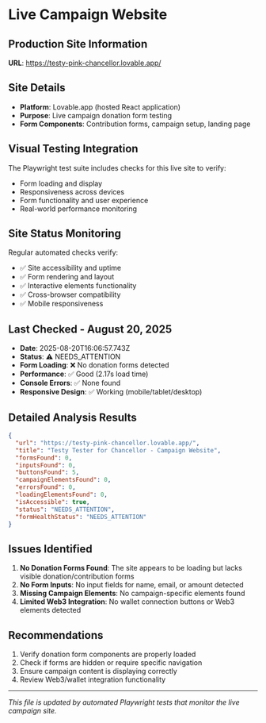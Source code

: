 # Live Campaign Website

## Production Site Information

**URL**: https://testy-pink-chancellor.lovable.app/

## Site Details

- **Platform**: Lovable.app (hosted React application)
- **Purpose**: Live campaign donation form testing
- **Form Components**: Contribution forms, campaign setup, landing page

## Visual Testing Integration

The Playwright test suite includes checks for this live site to verify:

- Form loading and display
- Responsiveness across devices
- Form functionality and user experience
- Real-world performance monitoring

## Site Status Monitoring

Regular automated checks verify:

- ✅ Site accessibility and uptime
- ✅ Form rendering and layout
- ✅ Interactive elements functionality
- ✅ Cross-browser compatibility
- ✅ Mobile responsiveness

## Last Checked - August 20, 2025

- **Date**: 2025-08-20T16:06:57.743Z
- **Status**: ⚠️ NEEDS_ATTENTION
- **Form Loading**: ❌ No donation forms detected
- **Performance**: ✅ Good (2.17s load time)
- **Console Errors**: ✅ None found
- **Responsive Design**: ✅ Working (mobile/tablet/desktop)

## Detailed Analysis Results

```json
{
  "url": "https://testy-pink-chancellor.lovable.app/",
  "title": "Testy Tester for Chancellor - Campaign Website",
  "formsFound": 0,
  "inputsFound": 0,
  "buttonsFound": 5,
  "campaignElementsFound": 0,
  "errorsFound": 0,
  "loadingElementsFound": 0,
  "isAccessible": true,
  "status": "NEEDS_ATTENTION",
  "formHealthStatus": "NEEDS_ATTENTION"
}
```

## Issues Identified

1. **No Donation Forms Found**: The site appears to be loading but lacks visible donation/contribution forms
2. **No Form Inputs**: No input fields for name, email, or amount detected
3. **Missing Campaign Elements**: No campaign-specific elements found
4. **Limited Web3 Integration**: No wallet connection buttons or Web3 elements detected

## Recommendations

1. Verify donation form components are properly loaded
2. Check if forms are hidden or require specific navigation
3. Ensure campaign content is displaying correctly
4. Review Web3/wallet integration functionality

---

_This file is updated by automated Playwright tests that monitor the live campaign site._
